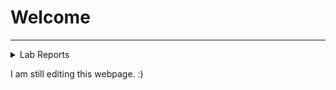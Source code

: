 # **Welcome**
---
<details>
<summary>Lab Reports</summary>

 
- [Lab Report 1](/lab-report-1-week-2.md)
- [Lab Report 1](/lab-report-1-week-2.md)
- [Lab Report 3](/lab-report-3-week-6.md)
</details>

I am still editing this webpage. :)
